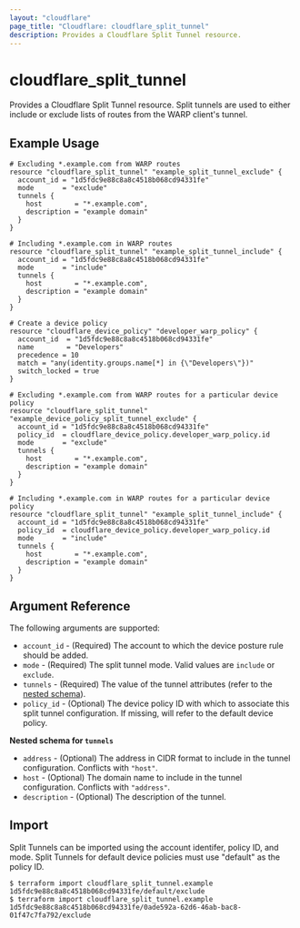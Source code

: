 ```yaml
---
layout: "cloudflare"
page_title: "Cloudflare: cloudflare_split_tunnel"
description: Provides a Cloudflare Split Tunnel resource.
---
```


# cloudflare_split_tunnel

Provides a Cloudflare Split Tunnel resource. Split tunnels are used to either
include or exclude lists of routes from the WARP client's tunnel.

## Example Usage

```hcl
# Excluding *.example.com from WARP routes
resource "cloudflare_split_tunnel" "example_split_tunnel_exclude" {
  account_id = "1d5fdc9e88c8a8c4518b068cd94331fe"
  mode       = "exclude"
  tunnels {
    host        = "*.example.com",
    description = "example domain"
  }
}

# Including *.example.com in WARP routes
resource "cloudflare_split_tunnel" "example_split_tunnel_include" {
  account_id = "1d5fdc9e88c8a8c4518b068cd94331fe"
  mode       = "include"
  tunnels {
    host        = "*.example.com",
    description = "example domain"
  }
}

# Create a device policy
resource "cloudflare_device_policy" "developer_warp_policy" {
  account_id  = "1d5fdc9e88c8a8c4518b068cd94331fe"
  name        = "Developers"
  precedence = 10
  match = "any(identity.groups.name[*] in {\"Developers\"})"
  switch_locked = true
}

# Excluding *.example.com from WARP routes for a particular device policy
resource "cloudflare_split_tunnel" "example_device_policy_split_tunnel_exclude" {
  account_id = "1d5fdc9e88c8a8c4518b068cd94331fe"
  policy_id  = cloudflare_device_policy.developer_warp_policy.id
  mode       = "exclude"
  tunnels {
    host        = "*.example.com",
    description = "example domain"
  }
}

# Including *.example.com in WARP routes for a particular device policy
resource "cloudflare_split_tunnel" "example_split_tunnel_include" {
  account_id = "1d5fdc9e88c8a8c4518b068cd94331fe"
  policy_id  = cloudflare_device_policy.developer_warp_policy.id
  mode       = "include"
  tunnels {
    host        = "*.example.com",
    description = "example domain"
  }
}
```

## Argument Reference

The following arguments are supported:

- `account_id` - (Required) The account to which the device posture rule should be added.
- `mode` - (Required) The split tunnel mode. Valid values are `include` or `exclude`.
- `tunnels` - (Required) The value of the tunnel attributes (refer to the [nested schema](#nestedblock--tunnels)).
- `policy_id` - (Optional) The device policy ID with which to associate this split tunnel configuration. If missing, will refer to the default device policy.

<a id="nestedblock--tunnels"></a>
**Nested schema for `tunnels`**

- `address` - (Optional) The address in CIDR format to include in the tunnel configuration. Conflicts with `"host"`.
- `host` - (Optional) The domain name to include in the tunnel configuration. Conflicts with `"address"`.
- `description` - (Optional) The description of the tunnel.

## Import

Split Tunnels can be imported using the account identifer, policy ID, and mode. Split Tunnels for default device policies must use "default" as the policy ID.

```
$ terraform import cloudflare_split_tunnel.example 1d5fdc9e88c8a8c4518b068cd94331fe/default/exclude
$ terraform import cloudflare_split_tunnel.example 1d5fdc9e88c8a8c4518b068cd94331fe/0ade592a-62d6-46ab-bac8-01f47c7fa792/exclude
```
